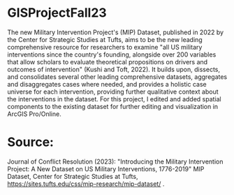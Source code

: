# GISProjectFall23
The new Military Intervention Project's (MIP) Dataset, published in 2022 by the Center for Strategic Studies at Tufts, aims to be the new leading comprehensive resource for researchers to examine "all US military interventions since the country's founding, alongside over 200 variables that allow scholars to evaluate theoretical propositions on drivers and outcomes of intervention" (Kushi and Toft, 2022). It builds upon, dissects, and consolidates several other leading comprehensive datasets, aggregates and disaggregates cases where needed, and provides a holistic case universe for each intervention, providing further qualitative context about the interventions in the dataset.
For this project, I edited and added spatial components to the existing dataset for further editing and visualization in ArcGIS Pro/Online.
# Source:
Journal of Conflict Resolution (2023): "Introducing the Military Intervention Project: A New Dataset on US Military Interventions, 1776-2019" MIP Dataset, Center for Strategic Studies at Tufts,  https://sites.tufts.edu/css/mip-research/mip-dataset/ .
